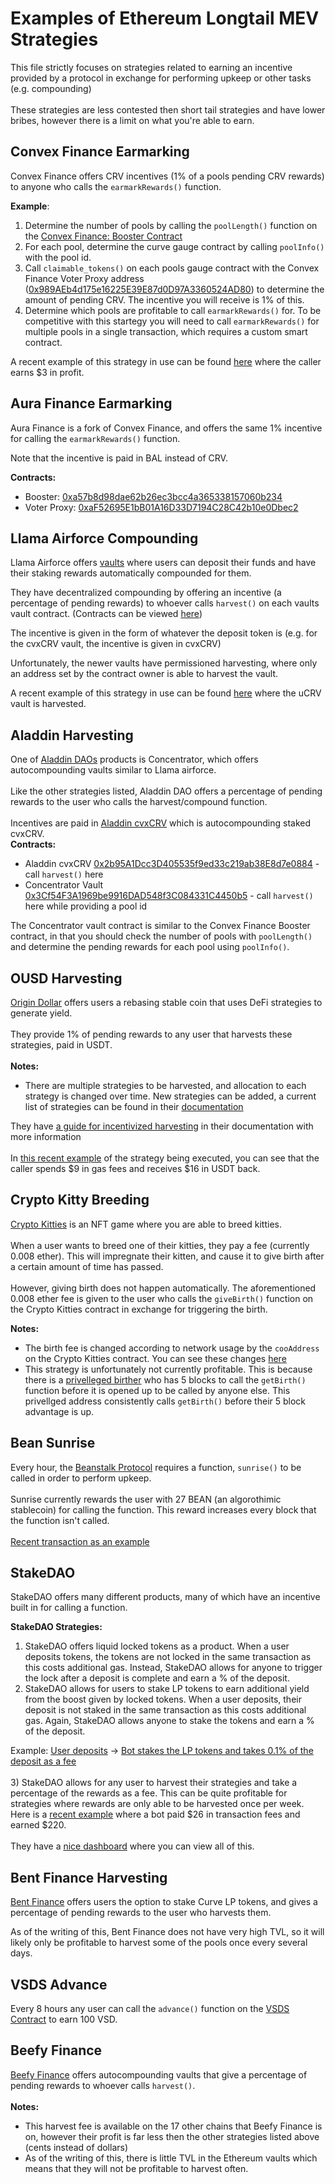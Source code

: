 Examples of Ethereum Longtail MEV Strategies
========================================
This file strictly focuses on strategies related to earning an incentive provided by a protocol in exchange for performing upkeep or other tasks (e.g. compounding)\
\
These strategies are less contested then short tail strategies and have lower bribes, however there is a limit on what you're able to earn.

Convex Finance Earmarking
-------------------------

Convex Finance offers CRV incentives (1% of a pools pending CRV rewards) to anyone who calls the `earmarkRewards()` function.  
  
**Example**:
1. Determine the number of pools by calling the `poolLength()` function on the [Convex Finance: Booster Contract](https://etherscan.io/address/0xf403c135812408bfbe8713b5a23a04b3d48aae31)
2. For each pool, determine the curve gauge contract by calling `poolInfo()` with the pool id. 
3. Call `claimable_tokens()` on each pools gauge contract with the Convex Finance Voter Proxy address ([0x989AEb4d175e16225E39E87d0D97A3360524AD80](https://etherscan.io/address/0x989AEb4d175e16225E39E87d0D97A3360524AD80)) to determine the amount of pending CRV. The incentive you will receive is 1% of this.
4. Determine which pools are profitable to call `earmarkRewards()` for. To be competitive with this startegy you will need to call `earmarkRewards()` for multiple pools in a single transaction, which requires a custom smart contract.

A recent example of this strategy in use can be found [here](https://etherscan.io/tx/0xa40ba58e1cc3b2f0d9e53710db496ebf1fa7a22ab2df101e482c51757d4a8d22) where the caller earns $3 in profit.

Aura Finance Earmarking
-------------------------

Aura Finance is a fork of Convex Finance, and offers the same 1% incentive for calling the `earmarkRewards()` function.

Note that the incentive is paid in BAL instead of CRV.

**Contracts:**
* Booster: [0xa57b8d98dae62b26ec3bcc4a365338157060b234](https://etherscan.io/address/0xa57b8d98dae62b26ec3bcc4a365338157060b234)
* Voter Proxy: [0xaF52695E1bB01A16D33D7194C28C42b10e0Dbec2](https://etherscan.io/address/0xaF52695E1bB01A16D33D7194C28C42b10e0Dbec2)

Llama Airforce Compounding
-------------

Llama Airforce offers [vaults](https://llama.airforce/#/union/pounders) where users can deposit their funds and have their staking rewards automatically compounded for them.

They have decentralized compounding by offering an incentive (a percentage of pending rewards) to whoever calls `harvest()` on each vaults vault contract. (Contracts can be viewed [here](https://llama.airforce/#/code))

The incentive is given in the form of whatever the deposit token is (e.g. for the cvxCRV vault, the incentive is given in cvxCRV)

Unfortunately, the newer vaults have permissioned harvesting, where only an address set by the contract owner is able to harvest the vault.

A recent example of this strategy in use can be found [here](https://etherscan.io/tx/0x3b5be437ff7dd499a8258f22874eaf7cca0ed70304c5577d01a878cc63d7f07b) where the uCRV vault is harvested.

Aladdin Harvesting
--------------------

One of [Aladdin DAOs](https://aladdin.club/) products is Concentrator, which offers autocompounding vaults similar to Llama airforce.\
\
Like the other strategies listed, Aladdin DAO offers a percentage of pending rewards to the user who calls the harvest/compound function. \
\
Incentives are paid in [Aladdin cvxCRV](https://etherscan.io/address/0x2b95a1dcc3d405535f9ed33c219ab38e8d7e0884) which is autocompounding staked cvxCRV.\
**Contracts:**
* Aladdin cvxCRV [0x2b95A1Dcc3D405535f9ed33c219ab38E8d7e0884](https://etherscan.io/address/0x2b95a1dcc3d405535f9ed33c219ab38e8d7e0884) - call `harvest()` here
* Concentrator Vault [0x3Cf54F3A1969be9916DAD548f3C084331C4450b5](https://etherscan.io/address/0x3cf54f3a1969be9916dad548f3c084331c4450b5) - call `harvest()` here while providing a pool id

The Concentrator vault contract is similar to the Convex Finance Booster contract, in that you should check the number of pools with `poolLength()` and determine the pending rewards for each pool using `poolInfo()`. 

OUSD Harvesting
-----------
[Origin Dollar](https://www.ousd.com/) offers users a rebasing stable coin that uses DeFi strategies to generate yield.\
\
They provide 1% of pending rewards to any user that harvests these strategies, paid in USDT.\
\
**Notes:**
* There are multiple strategies to be harvested, and allocation to each strategy is changed over time. New strategies can be added, a current list of strategies can be found in their [documentation](https://docs.ousd.com/smart-contracts/registry)

They have [a guide for incentivized harvesting](https://docs.ousd.com/guides/incentivized-harvesting-guide) in their documentation with more information\
\
In [this recent example](https://etherscan.io/tx/0x4ae91264660f1b3d18545279bc392fc2458cd12af3753c76d7e2d9ef7d550e5f) of the strategy being executed, you can see that the caller spends $9 in gas fees and receives $16 in USDT back.

Crypto Kitty Breeding
----------
[Crypto Kitties](https://etherscan.io/address/0x06012c8cf97bead5deae237070f9587f8e7a266d) is an NFT game where you are able to breed kitties.\
\
When a user wants to breed one of their kitties, they pay a fee (currently 0.008 ether). This will impregnate their kitten, and cause it to give birth after a certain amount of time has passed.\
\
However, giving birth does not happen automatically. The aforementioned 0.008 ether fee is given to the user who calls the `giveBirth()` function on the Crypto Kitties contract in exchange for triggering the birth. 

**Notes:**
* The birth fee is changed according to network usage by the `cooAddress` on the Crypto Kitties contract. You can see these changes [here](https://etherscan.io/address/0x09191d18729da57A83A9AfC8Ace0c8D7D104E118)
* This strategy is unfortunately not currently profitable. This is because there is a [privelleged birther](https://etherscan.io/address/0xAb5622d7Da96c571c6aBe08e4B85E462eB666e4F) who has 5 blocks to call the `getBirth()` function before it is opened up to be called by anyone else. This privellged address consistently calls `getBirth()` before their 5 block advantage is up. 

Bean Sunrise
-----------
Every hour, the [Beanstalk Protocol](https://bean.money/) requires a function, `sunrise()` to be called in order to perform upkeep.\
\
Sunrise currently rewards the user with 27 BEAN (an algorothimic stablecoin) for calling the function. This reward increases every block that the function isn't called. \
\
[Recent transaction as an example](https://etherscan.io/tx/0xa3c4c9147fd3e4fa75ea8ec1ef42538e7f401472fce91a48ee58fb05d7c10ce0)

StakeDAO
----------

StakeDAO offers many different products, many of which have an incentive built in for calling a function.

**StakeDAO Strategies:**
1) StakeDAO offers liquid locked tokens as a product. When a user deposits tokens, the tokens are not locked in the same transaction as this costs additional gas. Instead, StakeDAO allows for anyone to trigger the lock after a deposit is complete and earn a % of the deposit.
2) StakeDAO allows for users to stake LP tokens to earn additional yield from the boost given by locked tokens. When a user deposits, their deposit is not staked in the same transaction as this costs additional gas. Again, StakeDAO allows anyone to stake the tokens and earn a % of the deposit.

Example:
[User deposits](https://etherscan.io/tx/0x2290194dce040ffe1117b3978afca4ed675e538c5fdd33019fdd44e7296cf01f) -> [Bot stakes the LP tokens and takes 0.1% of the deposit as a fee](https://etherscan.io/tx/0x6dc89deec4264ef137b842db1449e4cb23d50d558caa1e725a0f0ebdd18cef9e)\
\
3) StakeDAO allows for any user to harvest their strategies and take a percentage of the rewards as a fee. This can be quite profitable for strategies where rewards are only able to be harvested once per week. Here is a [recent example](https://etherscan.io/tx/0x19f4426b1a5284990ffb56b340dc416e1c39b88fbe2f94bdcb869c771fbd70ee) where a bot paid $26 in transaction fees and earned $220. \
\
They have a [nice dashboard](https://lockers.stakedao.org/manage-dao) where you can view all of this.

Bent Finance Harvesting
-------------
[Bent Finance](https://app.bentfinance.com/) offers users the option to stake Curve LP tokens, and gives a percentage of pending rewards to the user who harvests them.

As of the writing of this, Bent Finance does not have very high TVL, so it will likely only be profitable to harvest some of the pools once every several days. 

VSDS Advance
----------
Every 8 hours any user can call the `advance()` function on the [VSDS Contract](https://etherscan.io/address/0x05bab9017705d32a8a0bb2ec06a78fa0fa20f1a4) to earn 100 VSD.

Beefy Finance
--------
[Beefy Finance](https://beefy.com/) offers autocompounding vaults that give a percentage of pending rewards to whoever calls `harvest()`.\
\
**Notes:**
* This harvest fee is available on the 17 other chains that Beefy Finance is on, however their profit is far less then the other strategies listed above (cents instead of dollars)
* As of the writing of this, there is little TVL in the Ethereum vaults which means that they will not be profitable to harvest often.  
